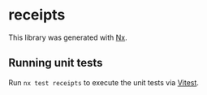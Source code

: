 # receipts

This library was generated with [Nx](https://nx.dev).

## Running unit tests

Run `nx test receipts` to execute the unit tests via [Vitest](https://vitest.dev/).
